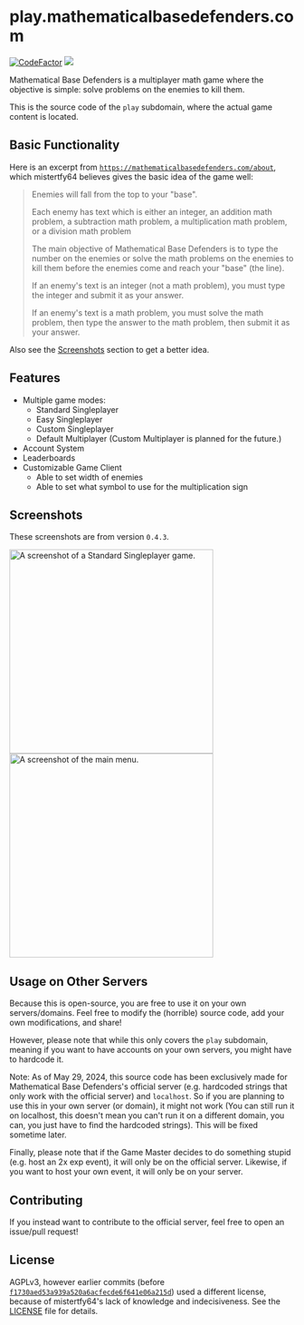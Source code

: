 # play.mathematicalbasedefenders.com
[![CodeFactor](https://www.codefactor.io/repository/github/mathematicalbasedefenders/play.mathematicalbasedefenders.com/badge)](https://www.codefactor.io/repository/github/mathematicalbasedefenders/play.mathematicalbasedefenders.com)
<img src="https://img.shields.io/badge/dynamic/json?label=Registered Users on Official Server&query=usersRegistered&url=https%3A%2F%2Fmathematicalbasedefenders.com%2Fapi%2Fmetadata">

Mathematical Base Defenders is a multiplayer math game where the objective is simple: solve problems on the enemies to kill them.

This is the source code of the `play` subdomain, where the actual game content is located.

## Basic Functionality
Here is an excerpt from [`https://mathematicalbasedefenders.com/about`](https://mathematicalbasedefenders.com/about), which mistertfy64 believes gives the basic idea of the game well:
> Enemies will fall from the top to your "base".
>
> Each enemy has text which is either an integer, an addition math problem, a subtraction math problem, a multiplication math problem, or a division math problem
>
> The main objective of Mathematical Base Defenders is to type the number on the enemies or solve the math problems on the enemies to kill them before the enemies come and reach your "base" (the line).
>
> If an enemy's text is an integer (not a math problem), you must type the integer and submit it as your answer.
>
> If an enemy's text is a math problem, you must solve the math problem, then type the answer to the math problem, then submit it as your answer.

Also see the [Screenshots](https://github.com/mathematicalbasedefenders/play.mathematicalbasedefenders.com?tab=readme-ov-file#screenshots) section to get a better idea.

## Features
- Multiple game modes:
  - Standard Singleplayer
  - Easy Singleplayer
  - Custom Singleplayer
  - Default Multiplayer (Custom Multiplayer is planned for the future.)
- Account System
- Leaderboards
- Customizable Game Client
  - Able to set width of enemies
  - Able to set what symbol to use for the multiplication sign

## Screenshots
These screenshots are from version `0.4.3`.

<img src="https://storage.mistertfy64.com/playmbd-screenshots/gameplay.png" height="360" alt="A screenshot of a Standard Singleplayer game.">
<img src="https://storage.mistertfy64.com/playmbd-screenshots/main-menu.png" height="360" alt="A screenshot of the main menu.">

## Usage on Other Servers

Because this is open-source, you are free to use it on your own servers/domains. Feel free to modify the (horrible) source code, add your own modifications, and share!

However, please note that while this only covers the `play` subdomain, meaning if you want to have accounts on your own servers, you might have to hardcode it.

Note: As of May 29, 2024, this source code has been exclusively made for Mathematical Base Defenders's official server (e.g. hardcoded strings that only work with the official server) and `localhost`. So if you are planning to use this in your own server (or domain), it might not work (You can still run it on localhost, this doesn't mean you can't run it on a different domain, you can, you just have to find the hardcoded strings). This will be fixed sometime later.

Finally, please note that if the Game Master decides to do something stupid (e.g. host an 2x exp event), it will only be on the official server. Likewise, if you want to host your own event, it will only be on your server.

## Contributing
If you instead want to contribute to the official server, feel free to open an issue/pull request!

## License

AGPLv3, however earlier commits (before [`f1730aed53a939a520a6acfecde6f641e06a215d`](https://github.com/mathematicalbasedefenders/play.mathematicalbasedefenders.com/commit/f1730aed53a939a520a6acfecde6f641e06a215d)) used a different license, because of mistertfy64's lack of knowledge and indecisiveness. See the [LICENSE](https://github.com/mathematicalbasedefenders/play.mathematicalbasedefenders.com/blob/master/LICENSE) file for details.
